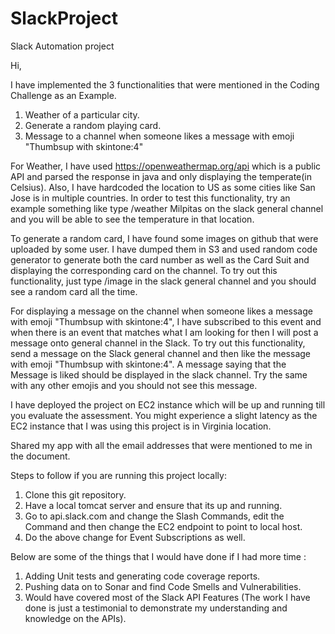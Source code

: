 # SlackProject
Slack Automation project


Hi,

I have implemented the 3 functionalities that were mentioned in the Coding Challenge as an Example.
1) Weather of a particular city.
2) Generate a random playing card.
3) Message to a channel when someone likes a message with emoji "Thumbsup with skintone:4"

For Weather, I have used https://openweathermap.org/api which is a public API and parsed the response in java and only displaying the temperate(in Celsius).
Also, I have hardcoded the location to US as some cities like San Jose is in multiple countries.
In order to test this functionality, try an example something like type /weather Milpitas on the slack general channel and you will be able to see the temperature in that location.

To generate a random card, I have found some images on github that were uploaded by some user. I have dumped them in S3 and used random code generator to generate both the card number as well as the Card Suit and displaying the corresponding card on the channel.
To try out this functionality, just type /image in the slack general channel and you should see a random card all the time.

For displaying a message on the channel when someone likes a message with emoji "Thumbsup with skintone:4", I have subscribed to this event and when there is an event that matches what I am looking for then I will post a message onto general channel in the Slack.
To try out this functionality, send a message on the Slack general channel and then like the message with emoji "Thumbsup with skintone:4". A message saying that the Message is liked should be displayed in the slack channel. 
Try the same with any other emojis and you should not see this message.

I have deployed the project on EC2 instance which will be up and running till you evaluate the assessment.
You might experience a slight latency as the EC2 instance that I was using this project is in Virginia location.

Shared my app with all the email addresses that were mentioned to me in the document.

Steps to follow if you are running this project locally:

1) Clone this git repository.
2) Have a local tomcat server and ensure that its up and running.
3) Go to api.slack.com and change the Slash Commands, edit the Command and then change the EC2 endpoint to point to local host.
4) Do the above change for Event Subscriptions as well.

Below are some of the things that I would have done if I had more time :

1) Adding Unit tests and generating code coverage reports.
2) Pushing data on to Sonar and find Code Smells and Vulnerabilities.
3) Would have covered most of the Slack API Features (The work I have done is just a testimonial to demonstrate my understanding and knowledge on the APIs).

